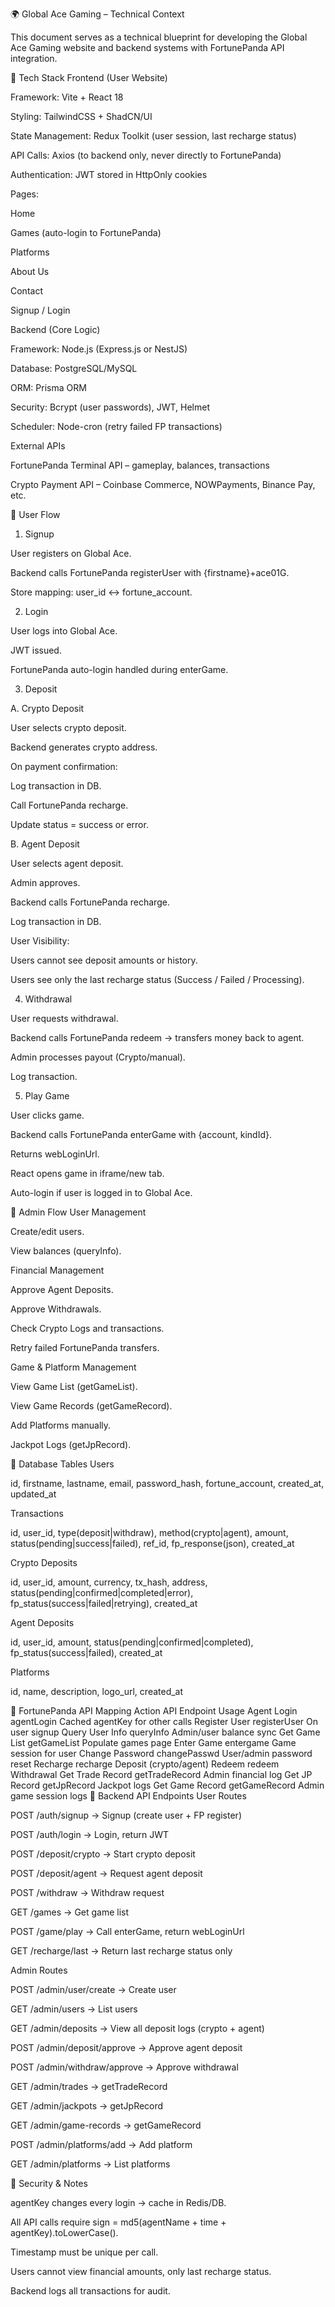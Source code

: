 🌍 Global Ace Gaming – Technical Context

This document serves as a technical blueprint for developing the Global Ace Gaming website and backend systems with FortunePanda API integration.

🔹 Tech Stack
Frontend (User Website)

Framework: Vite + React 18

Styling: TailwindCSS + ShadCN/UI

State Management: Redux Toolkit (user session, last recharge status)

API Calls: Axios (to backend only, never directly to FortunePanda)

Authentication: JWT stored in HttpOnly cookies

Pages:

Home

Games (auto-login to FortunePanda)

Platforms

About Us

Contact

Signup / Login

Backend (Core Logic)

Framework: Node.js (Express.js or NestJS)

Database: PostgreSQL/MySQL

ORM: Prisma ORM

Security: Bcrypt (user passwords), JWT, Helmet

Scheduler: Node-cron (retry failed FP transactions)

External APIs

FortunePanda Terminal API – gameplay, balances, transactions

Crypto Payment API – Coinbase Commerce, NOWPayments, Binance Pay, etc.

🔹 User Flow
1. Signup

User registers on Global Ace.

Backend calls FortunePanda registerUser with {firstname}+ace01G.

Store mapping: user_id ↔ fortune_account.

2. Login

User logs into Global Ace.

JWT issued.

FortunePanda auto-login handled during enterGame.

3. Deposit

A. Crypto Deposit

User selects crypto deposit.

Backend generates crypto address.

On payment confirmation:

Log transaction in DB.

Call FortunePanda recharge.

Update status = success or error.

B. Agent Deposit

User selects agent deposit.

Admin approves.

Backend calls FortunePanda recharge.

Log transaction in DB.

User Visibility:

Users cannot see deposit amounts or history.

Users see only the last recharge status (Success / Failed / Processing).

4. Withdrawal

User requests withdrawal.

Backend calls FortunePanda redeem → transfers money back to agent.

Admin processes payout (Crypto/manual).

Log transaction.

5. Play Game

User clicks game.

Backend calls FortunePanda enterGame with {account, kindId}.

Returns webLoginUrl.

React opens game in iframe/new tab.

Auto-login if user is logged in to Global Ace.

🔹 Admin Flow
User Management

Create/edit users.

View balances (queryInfo).

Financial Management

Approve Agent Deposits.

Approve Withdrawals.

Check Crypto Logs and transactions.

Retry failed FortunePanda transfers.

Game & Platform Management

View Game List (getGameList).

View Game Records (getGameRecord).

Add Platforms manually.

Jackpot Logs (getJpRecord).

🔹 Database Tables
Users

id, firstname, lastname, email, password_hash, fortune_account, created_at, updated_at

Transactions

id, user_id, type(deposit|withdraw), method(crypto|agent), amount, status(pending|success|failed), ref_id, fp_response(json), created_at

Crypto Deposits

id, user_id, amount, currency, tx_hash, address, status(pending|confirmed|completed|error), fp_status(success|failed|retrying), created_at

Agent Deposits

id, user_id, amount, status(pending|confirmed|completed), fp_status(success|failed), created_at

Platforms

id, name, description, logo_url, created_at

🔹 FortunePanda API Mapping
Action	API Endpoint	Usage
Agent Login	agentLogin	Cached agentKey for other calls
Register User	registerUser	On user signup
Query User Info	queryInfo	Admin/user balance sync
Get Game List	getGameList	Populate games page
Enter Game	entergame	Game session for user
Change Password	changePasswd	User/admin password reset
Recharge	recharge	Deposit (crypto/agent)
Redeem	redeem	Withdrawal
Get Trade Record	getTradeRecord	Admin financial log
Get JP Record	getJpRecord	Jackpot logs
Get Game Record	getGameRecord	Admin game session logs
🔹 Backend API Endpoints
User Routes

POST /auth/signup → Signup (create user + FP register)

POST /auth/login → Login, return JWT

POST /deposit/crypto → Start crypto deposit

POST /deposit/agent → Request agent deposit

POST /withdraw → Withdraw request

GET /games → Get game list

POST /game/play → Call enterGame, return webLoginUrl

GET /recharge/last → Return last recharge status only

Admin Routes

POST /admin/user/create → Create user

GET /admin/users → List users

GET /admin/deposits → View all deposit logs (crypto + agent)

POST /admin/deposit/approve → Approve agent deposit

POST /admin/withdraw/approve → Approve withdrawal

GET /admin/trades → getTradeRecord

GET /admin/jackpots → getJpRecord

GET /admin/game-records → getGameRecord

POST /admin/platforms/add → Add platform

GET /admin/platforms → List platforms

🔹 Security & Notes

agentKey changes every login → cache in Redis/DB.

All API calls require sign = md5(agentName + time + agentKey).toLowerCase().

Timestamp must be unique per call.

Users cannot view financial amounts, only last recharge status.

Backend logs all transactions for audit.
